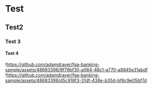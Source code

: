 # Test
## Test2
### Test 3
#### Tset 4
!https://github.com/adamdrayer/fga-banking-sample/assets/48683398/9f79bf30-a064-48c1-a770-a8845e31abdf
!https://github.com/adamdrayer/fga-banking-sample/assets/48683398/d5c918f3-31df-438e-b35d-bf6c9e05bf7d
